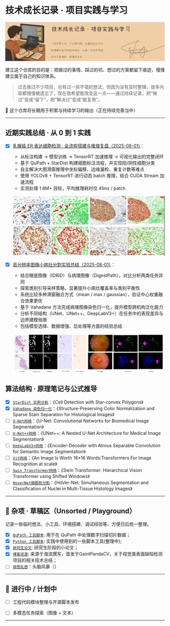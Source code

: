 # 技术成长记录 · 项目实践与学习

![alt text](images/标题.png)

建立这个仓库的目的是：把做过的事情、踩过的坑、想过的方案都留下痕迹，慢慢建立属于自己的知识体系。

>过去做过不少项目，也有过一些不错的想法，但因为没有及时整理，很多内容都慢慢被遗忘了，现在我希望能改变这一点——通过持续记录，把“做过”变成“留下”，把“解决过”变成“能复用”。

📌 这个仓库将长期用于积累与持续学习的输出（正在持续完善当中）

---

## 近期实践总结 · 从 0 到 1 实践

- [x] [乳腺癌 ER 表达细胞检测 · 全流程搭建与推理复盘（2025-08-01）](<01_项目复盘/乳腺癌 ER 表达细胞检测 · 全流程搭建与推理复盘.md>)：
  
  - 从标注构建 → 模型训练 → TensorRT 加速推理 → 可视化输出的完整闭环
  - 基于 QuPath + StarDist 构建细胞标注流程，并实现阳/阴性细胞分类
  - 自主解决大图滑窗推理中坐标偏移、边缘漏检、重复计数等难点
  - 使用 YOLOv8 + TensorRT 进行动态 batch 推理，结合 CUDA Stream 加速流程
  - 实测处理 1.8M+ 目标，平均推理耗时仅 41ms / patch
  
  ![alt text](images/局部对比图.png)

- [x] [高分辨率图像小病灶分割实验总结（2025-08-01）](<01_项目复盘/高分辨率图像小病灶分割实验总结.md>)：

  - 结合眼底图像（IDRiD）与病理图像（DigestPath），对比分析两类任务异同
  - 探索类别引导采样策略，显著提升小病灶覆盖率与类别平衡性
  - 系统比较多种滑窗融合方式（mean / max / gaussian），验证中心权重融合效果更优
  - 基于 Vahadane 方法完成病理图像染色归一化，提升模型跨机构泛化能力
  - 分析不同结构（UNet、UNet++、DeepLabV3+）在任务中的表现差异与边界建模局限
  - 包括模型选择、数据增强、后处理等方面的经验总结

  ![alt text](images/image.png)

## 算法结构 · 原理笔记与公式推导

- [x] [`StarDist 实例分割`](<02_算法理解/StarDist 方法结构梳理与原理理解笔记.md>)：《Cell Detection with Star-convex Polygons》  
- [x] [`Vahadane 染色归一化`](<02_算法理解\Vahadane 染色归一化方法与数学推导.md>)：《Structure-Preserving Color Normalization and Sparse Stain Separation for Histological Images》
- [ ] [`U-Net网络`](<02_算法理解\U-Net网络.md>)：《U-Net: Convolutional Networks for Biomedical Image Segmentation》
- [ ] [`U-Net++网络`](<02_算法理解\U-Net++网络.md>)：《UNet++: A Nested U-Net Architecture for Medical Image Segmentation》
- [ ] [`DeepLabV3+网络`](<02_算法理解\DeepLabV3+网络.md>)：《Encoder-Decoder with Atrous Separable Convolution for Semantic Image Segmentation》
- [ ] [`Vit网络`](<02_算法理解\Vit网络.md>)：《An Image Is Worth 16*16 Words:Transformers For Image Recognition at scale》
- [ ] [`Swin Transformer网络`](<02_算法理解\Swin Transformer网络.md>)：《Swin Transformer: Hierarchical Vision Transformer using Shifted Windows》
- [ ] [`HoverNet细胞核分割`](<02_算法理解\HoverNet细胞核分割.md>)：《HoVer-Net: Simultaneous Segmentation and
Classification of Nuclei in Multi-Tissue Histology
Images》
  
---

## 🧊 杂项 · 草稿区（Unsorted / Playground）

记录一些临时想法、小工具、环境搭建、调试经验等，方便日后统一整理。

- [x] [`QuPath 工具脚本`](<03_工具脚本/QuPath/QuPath 脚本工具.md>): 用于在 QuPath 中处理数字扫描切片数据；
- [x] [`Python 工具脚本`](<03_工具脚本/Python/Python 脚本工具.md>): 实践中使用到的一些脚本工具(整理中);
- [x] [`研究生论文`](<04_研究生论文/论文说明.md>): 研究生阶段的小论文；
- [x] [`博客资源`](06_工作区/视觉类表面缺陷检测项目相关技术总结.md): 来源于海滨撰写，首发于GaintPandaCV，关于视觉类表面缺陷检测项目的相关技术总结；
- [ ] [`胡思乱想`](<06_工作区/头脑风暴.md>)：头脑风暴（）
  
---

## 🧩 进行中 / 计划中

- [ ] 工程代码模块整理与开源脚本发布

- [ ] 多模态任务探索（图像 + 文本）

---
